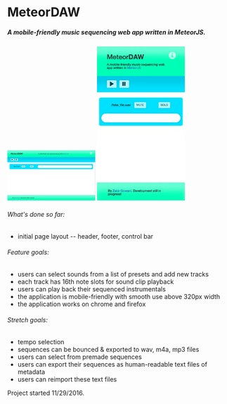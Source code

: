 # MeteorDAW

##### A mobile-friendly music sequencing web app written in MeteorJS. 

<img src="public/screenshots/desktop_screenshot.png" alt="App Screenshot on Desktop" style="max-width: 200px;"/>
<img src="public/screenshots/mobile_screenshot.png" alt="App Screenshot on Mobile" style="max-width: 200px;"/>

###### What's done so far:
- initial page layout -- header, footer, control bar

###### Feature goals:
- users can select sounds from a list of presets and add new tracks
- each track has 16th note slots for sound clip playback
- users can play back their sequenced instrumentals
- the application is mobile-friendly with smooth use above 320px width
- the application works on chrome and firefox

###### Stretch goals:
- tempo selection
- sequences can be bounced & exported to wav, m4a, mp3 files
- users can select from premade sequences 
- users can export their sequences as human-readable text files of metadata
- users can reimport these text files

Project started 11/29/2016.